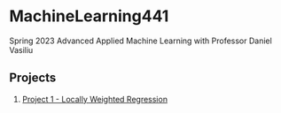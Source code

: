 # MachineLearning441
Spring 2023 Advanced Applied Machine Learning with Professor Daniel Vasiliu

## Projects
1. [Project 1 - Locally Weighted Regression](https://elizabethe56.github.io/MachineLearning441/Project1.html)
